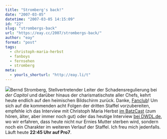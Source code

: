 ```yaml
---
title: "Stromberg's back!"
date: "2007-03-05"
datetime: "2007-03-05 14:15:09"
id: "22"
slug: "strombergs-back"
url: "https://eay.cc/2007/strombergs-back/"
author: "eay"
format: "post"
tags:
  - christoph-maria-herbst
  - fanboys
  - fernsehen
  - stromberg
meta:
  - yourls_shorturl: "http://eay.li/t"
---
```


![](/uploads/2007/stromberg.jpg)Bernd Stromberg, Stellvertretender Leiter der Schadensregulierung bei _der Capitol_ und darüber hinaus der charismatischste aller Chefs, kehrt heute endlich auf den heimischen Bildschirm zurück. Danke, [Fanclub](http://www.stromberg-fanclub.de/)! Um sich auf die kommenden acht Folgen der dritten Staffel vorzubereiten, empfehle ich das Interview mit Christoph Maria Herbst [im BatzCast](http://www.nochetwassalz.de/batzlog/2006/04/13/batzlog-podcast-9-herbst-zu-ostern/) (zum hören, älter, aber immer noch gut) oder das heutige Interview [bei DWDL.de](http://www.dwdl.de/article/news_9909,0.html), wo wir erfahren, dass heute nicht nur Ernies Mutter sterben wird, sondern noch ein Charakter im weiteren Verlauf der Staffel. Ich freu mich jedenfalls. Läuft heute **22:45 Uhr auf Pro7**.
